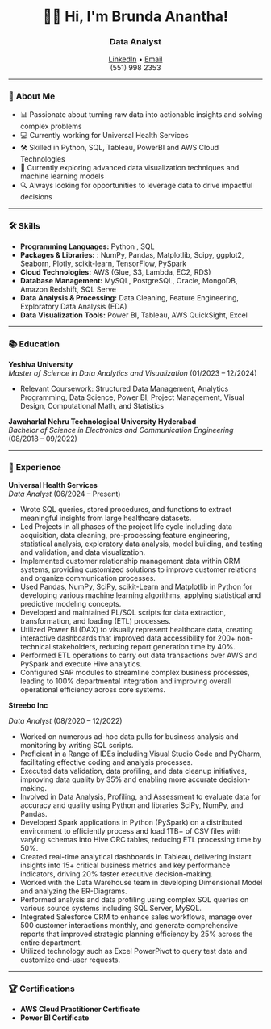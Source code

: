 <h1 align="center">👩‍💻 Hi, I'm Brunda Anantha!</h1>
<h3 align="center">Data Analyst</h3>

<p align="center">
  <a href="https://linkedin.com/in/brunda08anantha">LinkedIn</a> •
  <a href="mailto:brundaanantha1@gmail.com">Email</a> 
  <br> (551) 998 2353  
</p>

---

### 🌟 **About Me**  


- 📊 Passionate about turning raw data into actionable insights and solving complex problems
- 💻 Currently working for Universal Health Services
- 🛠️ Skilled in Python, SQL, Tableau, PowerBI and AWS Cloud Technologies
- 🌱 Currently exploring advanced data visualization techniques and machine learning models
- 🔍 Always looking for opportunities to leverage data to drive impactful decisions

---

### 🛠️ **Skills**  

- **Programming Languages:** Python , SQL
- **Packages & Libraries:** : NumPy, Pandas, Matplotlib, Scipy, ggplot2, Seaborn, Plotly, scikit-learn, TensorFlow, PySpark 
- **Cloud Technologies:** AWS (Glue, S3, Lambda, EC2, RDS) 
- **Database Management:** MySQL, PostgreSQL, Oracle, MongoDB, Amazon Redshift, SQL Serve
- **Data Analysis & Processing:** Data Cleaning, Feature Engineering, Exploratory Data Analysis (EDA)  
- **Data Visualization Tools:** Power BI, Tableau, AWS QuickSight, Excel  

---

### 📚 **Education**  

**Yeshiva University**  
*Master of Science in Data Analytics and Visualization* (01/2023 – 12/2024)  
- Relevant Coursework: Structured Data Management, Analytics Programming, Data Science, Power BI, Project Management, Visual Design, Computational Math, and Statistics  

**Jawaharlal Nehru Technological University Hyderabad**  
*Bachelor of Science in Electronics and Communication Engineering* (08/2018 – 09/2022)  

---

### 💼 **Experience**  

**Universal Health Services**  
*Data Analyst* (06/2024 – Present)  
- Wrote SQL queries, stored procedures, and functions to extract meaningful insights from large healthcare datasets.
- Led Projects in all phases of the project life cycle including data acquisition, data cleaning, pre-processing feature engineering, statistical analysis, exploratory data analysis, model building, and testing and validation, and data visualization.
- Implemented customer relationship management data within CRM systems, providing customized solutions to improve customer relations and organize communication processes.
- Used Pandas, NumPy, SciPy, scikit-Learn and Matplotlib in Python for developing various machine learning algorithms, applying statistical and predictive modeling concepts.
- Developed and maintained PL/SQL scripts for data extraction, transformation, and loading (ETL) processes.
- Utilized Power BI (DAX) to visually represent healthcare data, creating interactive dashboards that improved data accessibility for 200+ non-technical stakeholders, reducing report generation time by 40%.
- Performed ETL operations to carry out data transactions over AWS and PySpark and execute Hive analytics.
- Configured SAP modules to streamline complex business processes, leading to 100% departmental integration and improving overall operational efficiency across core systems.  

**Streebo Inc**

*Data Analyst* (08/2020 – 12/2022)  
- Worked on numerous ad-hoc data pulls for business analysis and monitoring by writing SQL scripts.
- Proficient in a Range of IDEs including Visual Studio Code and PyCharm, facilitating effective coding and analysis processes.
- Executed data validation, data profiling, and data cleanup initiatives, improving data quality by 35% and enabling more accurate decision-making.
- Involved in Data Analysis, Profiling, and Assessment to evaluate data for accuracy and quality using Python and libraries SciPy, NumPy, and Pandas.
- Developed Spark applications in Python (PySpark) on a distributed environment to efficiently process and load 1TB+ of CSV files with varying schemas into Hive ORC tables, reducing ETL processing time by 50%.
- Created real-time analytical dashboards in Tableau, delivering instant insights into 15+ critical business metrics and key performance indicators, driving 20% faster executive decision-making.
- Worked with the Data Warehouse team in developing Dimensional Model and analyzing the ER-Diagrams.
- Performed analysis and data profiling using complex SQL queries on various source systems including SQL Server, MySQL.
- Integrated Salesforce CRM to enhance sales workflows, manage over 500 customer interactions monthly, and generate comprehensive reports that improved strategic planning efficiency by 25% across the entire department.
- Utilized technology such as Excel PowerPivot to query test data and customize end-user requests. 

---

### 🏆 **Certifications**  

- **AWS Cloud Practitioner Certificate**  
- **Power BI Certificate**  
